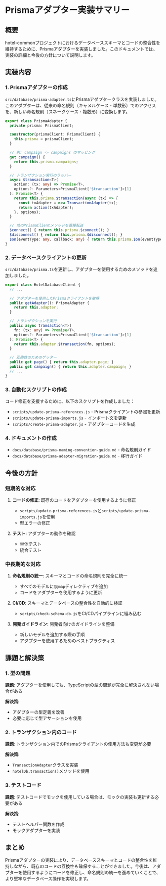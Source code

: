 # Prismaアダプター実装サマリー

## 概要

hotel-commonプロジェクトにおけるデータベーススキーマとコードの整合性を維持するために、Prismaアダプターを実装しました。このドキュメントでは、実装の詳細と今後の方針について説明します。

## 実装内容

### 1. Prismaアダプターの作成

`src/database/prisma-adapter.ts`にPrismaアダプタークラスを実装しました。このアダプターは、従来の命名規則（キャメルケース・単数形）でのアクセスを、新しい命名規則（スネークケース・複数形）に変換します。

```typescript
export class PrismaAdapter {
  private prisma: PrismaClient;

  constructor(prismaClient: PrismaClient) {
    this.prisma = prismaClient;
  }

  // 例: campaign -> campaigns のマッピング
  get campaign() {
    return this.prisma.campaigns;
  }

  // トランザクション実行のラッパー
  async $transaction<T>(
    action: (tx: any) => Promise<T>,
    options?: Parameters<PrismaClient['$transaction']>[1]
  ): Promise<T> {
    return this.prisma.$transaction(async (tx) => {
      const txAdapter = new TransactionAdapter(tx);
      return action(txAdapter);
    }, options);
  }

  // 他のPrismaClientメソッドを直接転送
  $connect() { return this.prisma.$connect(); }
  $disconnect() { return this.prisma.$disconnect(); }
  $on(eventType: any, callback: any) { return this.prisma.$on(eventType, callback); }
}
```

### 2. データベースクライアントの更新

`src/database/prisma.ts`を更新し、アダプターを使用するためのメソッドを追加しました。

```typescript
export class HotelDatabaseClient {
  // ...

  // アダプターを使用したPrismaクライアントを取得
  public getAdapter(): PrismaAdapter {
    return this.adapter;
  }

  // トランザクションを実行
  public async transaction<T>(
    fn: (tx: any) => Promise<T>,
    options?: Parameters<PrismaClient['$transaction']>[1]
  ): Promise<T> {
    return this.adapter.$transaction(fn, options);
  }

  // 互換性のためのゲッター
  public get page() { return this.adapter.page; }
  public get campaign() { return this.adapter.campaign; }
  // ...
}
```

### 3. 自動化スクリプトの作成

コード修正を支援するために、以下のスクリプトを作成しました：

- `scripts/update-prisma-references.js` - Prismaクライアントの参照を更新
- `scripts/update-prisma-imports.js` - インポート文を更新
- `scripts/create-prisma-adapter.js` - アダプターコードを生成

### 4. ドキュメントの作成

- `docs/database/prisma-naming-convention-guide.md` - 命名規則ガイド
- `docs/database/prisma-adapter-migration-guide.md` - 移行ガイド

## 今後の方針

### 短期的な対応

1. **コードの修正**: 既存のコードをアダプターを使用するように修正
   - `scripts/update-prisma-references.js`と`scripts/update-prisma-imports.js`を使用
   - 型エラーの修正

2. **テスト**: アダプターの動作を確認
   - 単体テスト
   - 統合テスト

### 中長期的な対応

1. **命名規則の統一**: スキーマとコードの命名規則を完全に統一
   - すべてのモデルに`@@map`ディレクティブを追加
   - コードをアダプターを使用するように更新

2. **CI/CD**: スキーマとデータベースの整合性を自動的に検証
   - `scripts/check-schema-db.js`をCI/CDパイプラインに組み込む

3. **開発ガイドライン**: 開発者向けのガイドラインを整備
   - 新しいモデルを追加する際の手順
   - アダプターを使用するためのベストプラクティス

## 課題と解決策

### 1. 型の問題

**課題**: アダプターを使用しても、TypeScriptの型の問題が完全に解決されない場合がある

**解決策**:
- アダプターの型定義を改善
- 必要に応じて型アサーションを使用

### 2. トランザクション内のコード

**課題**: トランザクション内でのPrismaクライアントの使用方法も変更が必要

**解決策**:
- `TransactionAdapter`クラスを実装
- `hotelDb.transaction()`メソッドを使用

### 3. テストコード

**課題**: テストコードでモックを使用している場合は、モックの実装も更新する必要がある

**解決策**:
- テストヘルパー関数を作成
- モックアダプターを実装

## まとめ

Prismaアダプターの実装により、データベーススキーマとコードの整合性を維持しながら、既存のコードの互換性も確保することができました。今後は、アダプターを使用するようにコードを修正し、命名規則の統一を進めていくことで、より堅牢なデータベース操作を実現します。
